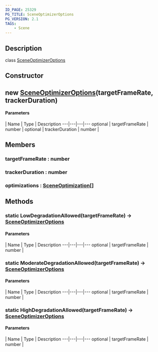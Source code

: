 ```yaml
---
ID_PAGE: 25329
PG_TITLE: SceneOptimizerOptions
PG_VERSION: 2.1
TAGS:
    - Scene
---
```

## Description

class [SceneOptimizerOptions](/classes/3.1/SceneOptimizerOptions)



## Constructor

## new [SceneOptimizerOptions](/classes/3.1/SceneOptimizerOptions)(targetFrameRate, trackerDuration)



#### Parameters
 | Name | Type | Description
---|---|---|---
optional | targetFrameRate | number | 
optional | trackerDuration | number | 
## Members

### targetFrameRate : number



### trackerDuration : number



### optimizations : [SceneOptimization](/classes/3.1/SceneOptimization)[]



## Methods

### static LowDegradationAllowed(targetFrameRate) &rarr; [SceneOptimizerOptions](/classes/3.1/SceneOptimizerOptions)



#### Parameters
 | Name | Type | Description
---|---|---|---
optional | targetFrameRate | number | 

### static ModerateDegradationAllowed(targetFrameRate) &rarr; [SceneOptimizerOptions](/classes/3.1/SceneOptimizerOptions)



#### Parameters
 | Name | Type | Description
---|---|---|---
optional | targetFrameRate | number | 

### static HighDegradationAllowed(targetFrameRate) &rarr; [SceneOptimizerOptions](/classes/3.1/SceneOptimizerOptions)



#### Parameters
 | Name | Type | Description
---|---|---|---
optional | targetFrameRate | number | 


